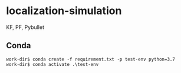 # localization-simulation
KF, PF, Pybullet
## Conda
```
work-dir$ conda create -f requirement.txt -p test-env python=3.7
work-dir$ conda activate .\test-env
```
